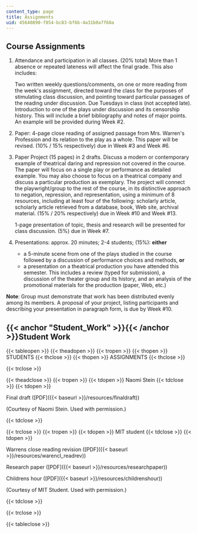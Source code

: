 ```yaml
---
content_type: page
title: Assignments
uid: 45640890-f854-bc83-bf6b-4a31b0a7f68a
---
```


Course Assignments
------------------

1.  Attendance and participation in all classes. (20% total) More than 1 absence or repeated lateness will affect the final grade. This also includes:
    
    Two written weekly questions/comments, on one or more reading from the week's assignment, directed toward the class for the purposes of stimulating class discussion, and pointing toward particular passages of the reading under discussion. Due Tuesdays in class (not accepted late). Introduction to one of the plays under discussion and its censorship history. This will include a brief bibliography and notes of major points. An example will be provided during Week #2.
    
2.  Paper: 4-page close reading of assigned passage from Mrs. Warren's Profession and its relation to the play as a whole. This paper will be revised. (10% / 15% respectively) due in Week #3 and Week #6.
3.  Paper Project (15 pages) in 2 drafts. Discuss a modern or contemporary example of theatrical daring and repression not covered in the course. The paper will focus on a single play or performance as detailed example. You may also choose to focus on a theatrical company and discuss a particular production as exemplary. The project will connect the playwright/group to the rest of the course, in its distinctive approach to negation, repression, and representation, using a minimum of 8 resources, including at least four of the following: scholarly article, scholarly article retrieved from a database, book, Web site, archival material. (15% / 20% respectively) due in Week #10 and Week #13.
    
    1-page presentation of topic, thesis and research will be presented for class discussion. (5%) due in Week #7.
    
4.  Presentations: approx. 20 minutes; 2-4 students; (15%): **either**
    *   a 5-minute scene from one of the plays studied in the course followed by a discussion of performance choices and methods, **or**
    *   a presentation on a theatrical production you have attended this semester. This includes a review (typed for submission), a discussion of the theater group and its history, and an analysis of the promotional materials for the production (paper, Web, etc.)

**Note**: Group must demonstrate that work has been distributed evenly among its members. A proposal of your project, listing participants and describing your presentation in paragraph form, is due by Week #10.

{{< anchor "Student_Work" >}}{{< /anchor >}}Student Work
--------------------------------------------------------

{{< tableopen >}}
{{< theadopen >}}
{{< tropen >}}
{{< thopen >}}
STUDENTS
{{< thclose >}}
{{< thopen >}}
ASSIGNMENTS
{{< thclose >}}

{{< trclose >}}

{{< theadclose >}}
{{< tropen >}}
{{< tdopen >}}
Naomi Stein
{{< tdclose >}}
{{< tdopen >}}


Final draft ([PDF]({{< baseurl >}}/resources/finaldraft))

(Courtesy of Naomi Stein. Used with permission.)


{{< tdclose >}}

{{< trclose >}}
{{< tropen >}}
{{< tdopen >}}
MIT student
{{< tdclose >}}
{{< tdopen >}}


Warrens close reading revision ([PDF]({{< baseurl >}}/resources/warencl_readrev))

Research paper ([PDF]({{< baseurl >}}/resources/researchpaper))

Childrens hour ([PDF]({{< baseurl >}}/resources/childrenshour))

(Courtesy of MIT Student. Used with permission.)


{{< tdclose >}}

{{< trclose >}}

{{< tableclose >}}